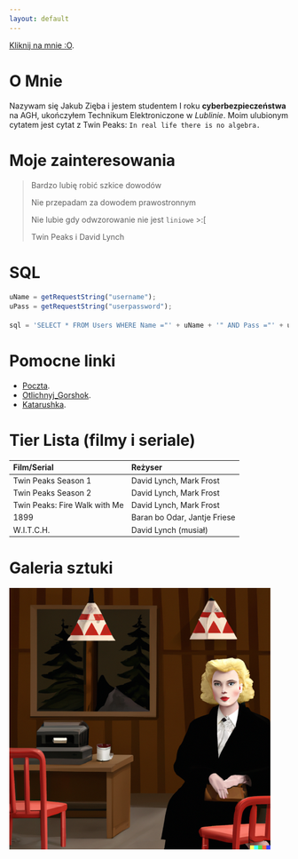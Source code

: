 ```yaml
---
layout: default
---
```


[Kliknij na mnie :O](./another-page.html).

# O Mnie

Nazywam się Jakub Zięba i jestem studentem I roku **cyberbezpieczeństwa** na AGH, ukończyłem Technikum Elektroniczone w _Lublinie_. Moim ulubionym cytatem jest cytat z Twin Peaks: `In real life there is no algebra.`

# Moje zainteresowania

> Bardzo lubię robić szkice dowodów
>
> Nie przepadam za dowodem prawostronnym
> 
> Nie lubie gdy odwzorowanie nie jest `liniowe` >:[
> 
> Twin Peaks i David Lynch

# SQL
```js
uName = getRequestString("username");
uPass = getRequestString("userpassword");

sql = 'SELECT * FROM Users WHERE Name ="' + uName + '" AND Pass ="' + uPass + '"'
```
# Pomocne linki

*   [Poczta](https://poczta.agh.edu.pl/).
*   [Otlichnyj_Gorshok](https://github.com/AGH-Wstep-do-Informatyki-2022-2023/Otlichnyj-Gorshok).
*   [Katarushka](https://kataroushka.com/).

# Tier Lista (filmy i seriale)

| Film/Serial                   | Reżyser                      |
|:------------------------------|:-----------------------------|
| Twin Peaks Season 1           | David Lynch, Mark Frost      | 
| Twin Peaks Season 2           | David Lynch, Mark Frost      | 
| Twin Peaks: Fire Walk with Me | David Lynch, Mark Frost      | 
| 1899                          | Baran bo Odar, Jantje Friese | 
| W.I.T.C.H.                    | David Lynch (musiał)         |

# Galeria sztuki

![Twin Peaks](./assets/images/tp.png)